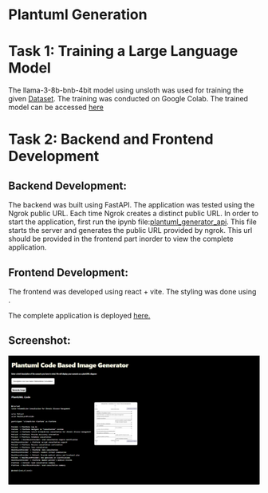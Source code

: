 # Plantuml Generation

# Task 1: Training a Large Language Model
The llama-3-8b-bnb-4bit model using unsloth was used for training the given [Dataset](https://huggingface.co/datasets/coai/plantuml_generation). The training was conducted on Google Colab. The trained model can be accessed [here](https://huggingface.co/RakhiNair/plantuml_generation_model)

# Task 2: Backend and Frontend Development

## Backend Development: 
The backend was built using FastAPI. The application was tested using the Ngrok public URL. Each time Ngrok creates a distinct public URL. In order to start the application, first run the ipynb file:[plantuml_generator_api](https://github.com/RakhiNair/plantuml_generator/blob/main/plantuml_generator_api.ipynb). This file starts the server and generates the public URL provided by ngrok. This url should be provided in the frontend part inorder to view the complete application.

## Frontend Development:
The frontend was developed using react + vite. The styling was done using  .

The complete application is deployed [here.](https://rakhinair.github.io/plantuml_generator/)

## Screenshot:

![Screenshot of the application](screenshot.png)
